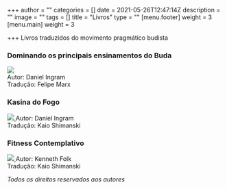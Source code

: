 +++
author = ""
categories = []
date = 2021-05-26T12:47:14Z
description = ""
image = ""
tags = []
title = "Livros"
type = ""
[menu.footer]
weight = 3
[menu.main]
weight = 3

+++
Livros traduzidos do movimento pragmático budista

### Dominando os principais ensinamentos do Buda

[![](https://m.media-amazon.com/images/I/51smEir-otL.jpg)  
](https://dpeb.netlify.app/)
Autor: Daniel Ingram  
Tradução: Felipe Marx

### Kasina do Fogo
[![](https://assets.lulu.com/cover_thumbs/1/9/19eegdd9-front-shortedge-384.jpg)  ](https://kasinadofogo.netlify.app/)
Autor: Daniel Ingram  
Tradução: Kaio Shimanski

### Fitness Contemplativo
[![](/images/fitness-contemplativo.png)  ](https://fitness-contemplativo.netlify.app/)
Autor: Kenneth Folk  
Tradução: Kaio Shimanski

_Todos os direitos reservados aos autores_